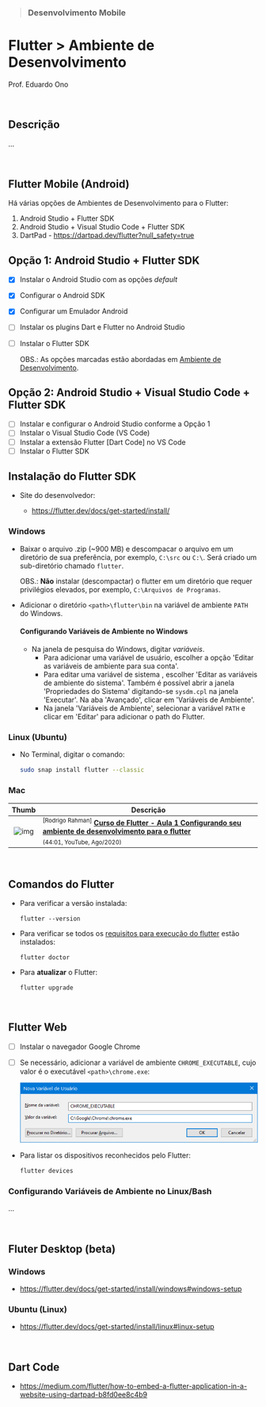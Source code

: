 > ### Desenvolvimento Mobile

# Flutter > Ambiente de Desenvolvimento

Prof. Eduardo Ono

<br>

## Descrição

...

<br>

## Flutter Mobile (Android)

Há várias opções de Ambientes de Desenvolvimento para o Flutter:

  1. Android Studio + Flutter SDK
  1. Android Studio + Visual Studio Code + Flutter SDK
  1. DartPad - https://dartpad.dev/flutter?null_safety=true

## Opção 1: Android Studio + Flutter SDK

* [x] Instalar o Android Studio com as opções _default_
* [x] Configurar o Android SDK
* [x] Configurar um Emulador Android
* [ ] Instalar os plugins Dart e Flutter no Android Studio
* [ ] Instalar o Flutter SDK

  OBS.: As opções marcadas estão abordadas em [Ambiente de Desenvolvimento](../../02-ambiente-de-desenvolvimento/).

## Opção 2: Android Studio + Visual Studio Code + Flutter SDK

* [ ] Instalar e configurar o Android Studio conforme a Opção 1
* [ ] Instalar o Visual Studio Code (VS Code)
* [ ] Instalar a extensão Flutter [Dart Code] no VS Code
* [ ] Instalar o Flutter SDK

## Instalação do Flutter SDK

* Site do desenvolvedor:

  * https://flutter.dev/docs/get-started/install/

### Windows

* Baixar o arquivo .zip (~900 MB) e descompacar o arquivo em um diretório de sua preferência, por exemplo, `C:\src` ou `C:\`. Será criado um sub-diretório chamado `flutter`.

  OBS.: __Não__ instalar (descompactar) o flutter em um diretório que requer privilégios elevados, por exemplo, `C:\Arquivos de Programas`.

* Adicionar o diretório `<path>\flutter\bin` na variável de ambiente `PATH` do Windows.

  #### Configurando Variáveis de Ambiente no Windows

  * Na janela de pesquisa do Windows, digitar _variáveis_.
    * Para adicionar uma variável de usuário, escolher a opção 'Editar as variáveis de ambiente para sua conta'.
    * Para editar uma variável de sistema , escolher 'Editar as variáveis de ambiente do sistema'. Também é possível abrir a janela 'Propriedades do Sistema' digitando-se `sysdm.cpl` na janela 'Executar'. Na aba 'Avançado', clicar em 'Variáveis de Ambiente'.
    * Na janela 'Variáveis de Ambiente', selecionar a variável `PATH` e clicar em 'Editar' para adicionar o path do Flutter.

### Linux (Ubuntu)

* No Terminal, digitar o comando:

  ```sh
  sudo snap install flutter --classic
  ```

### Mac

| Thumb | Descrição |
| :-: | --- |
| ![img](https://img.youtube.com/vi/qt20g3zuVbA/default.jpg) | <sup>[Rodrigo Rahman]</sup> [__Curso de Flutter - Aula 1 Configurando seu ambiente de desenvolvimento para o flutter__](https://www.youtube.com/watch?v=qt20g3zuVbA) <br> <sub>(44:01, YouTube, Ago/2020)</sub>

<br>

## Comandos do Flutter

* Para verificar a versão instalada:

  ```
  flutter --version
  ```

* Para verificar se todos os [requisitos para execução do flutter](./figuras/flutter-doctor-erros.png) estão instalados:

  ```
  flutter doctor
  ```

* Para __atualizar__ o Flutter:

  ```
  flutter upgrade
  ```

<br>

## Flutter Web

  * [ ] Instalar o navegador Google Chrome
  * [ ] Se necessário, adicionar a variável de ambiente `CHROME_EXECUTABLE`, cujo valor é o executável `<path>\chrome.exe`:

    <img src="./figuras/chrome-executable-env-var.png" alt="" width="480px">

  * Para listar os dispositivos reconhecidos pelo Flutter:

    ```sh
    flutter devices
    ```

  ### Configurando Variáveis de Ambiente no Linux/Bash

  ...

<br>

## Fluter Desktop (beta)

### Windows

* https://flutter.dev/docs/get-started/install/windows#windows-setup

### Ubuntu (Linux)

* https://flutter.dev/docs/get-started/install/linux#linux-setup

<br>

## Dart Code

* https://medium.com/flutter/how-to-embed-a-flutter-application-in-a-website-using-dartpad-b8fd0ee8c4b9

<br>
